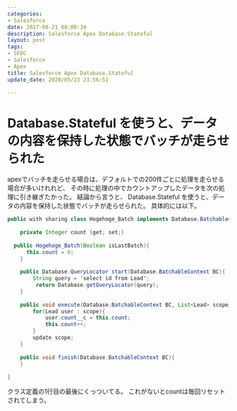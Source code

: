 ```yaml
---
categories:
- Salesforce
date: 2017-08-21 08:00:34
description: Salesforce Apex Database.Stateful
layout: post
tags:
- SFDC
- Salesforce
- Apex
title: Salesforce Apex Database.Stateful
update_date: 2020/05/23 23:56:51

---
```


# Database.Stateful を使うと、データの内容を保持した状態でバッチが走らせられた
apexでバッチを走らせる場合は、デフォルトでの200件ごとに処理を走らせる場合が多いけれれど、
その時に処理の中でカウントアップしたデータを次の処理に引き継ぎたかった。
結論から言うと、 Database.Stateful を使うと、データの内容を保持した状態でバッチが走らせられた。
具体的には以下。

```java
public with sharing class Hogehoge_Batch implements Database.Batchable<sObject>, Database.Stateful{
  
    private Integer count {get; set;}
    
  public Hogehoge_Batch(Boolean isLastBatch){
      this.count = 0;
    }
    
    public Database.QueryLocator start(Database.BatchableContext BC){
        String query = 'select id from Lead';
         return Database.getQueryLocator(query);
    }
    
    public void execute(Database.BatchableContext BC, List<Lead> scope){
        for(Lead user : scope){ 
            user.count__c = this.count;
            this.count++;
        }
        update scope;
    }
   
    public void finish(Database.BatchableContext BC){
    }
    
}
```
クラス定義の1行目の最後にくっついてる。
これがないとcountは毎回リセットされてしまう。